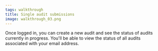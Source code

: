 ```yaml
---
tags: walkthrough
title: Single audit submissions
image: walkthrough_03.png
---
```


Once logged in, you can create a new audit and see the status of audits currently in progress. You'll be able to view the status of all audits associated with your email address.
